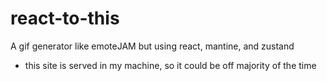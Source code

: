 # react-to-this

A gif generator like  emoteJAM but using react, mantine, and zustand


- this site is served in my machine, so it could be off majority of the time
